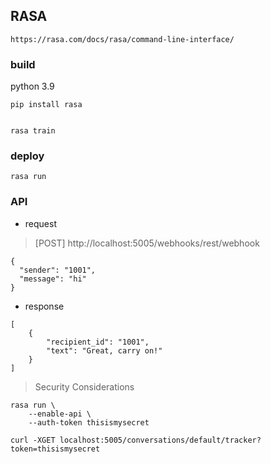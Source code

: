 ## RASA

```
https://rasa.com/docs/rasa/command-line-interface/
```

### build

python 3.9

```
pip install rasa


rasa train

```

### deploy

```
rasa run
```

### API

- request

> [POST] http://localhost:5005/webhooks/rest/webhook

```
{
  "sender": "1001",
  "message": "hi"
}
```

- response

```
[
    {
        "recipient_id": "1001",
        "text": "Great, carry on!"
    }
]
```

> Security Considerations

```
rasa run \
    --enable-api \
    --auth-token thisismysecret

```

```
curl -XGET localhost:5005/conversations/default/tracker?token=thisismysecret
```
